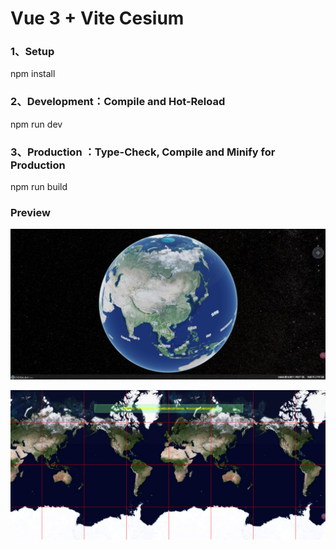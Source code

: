 # Vue 3 + Vite Cesium

### 1、Setup
npm install

### 2、Development：Compile and Hot-Reload
npm run dev

### 3、Production ：Type-Check, Compile and Minify for Production
npm run build

### Preview

![image_preview](./image_preview_cesium.png)

![image_preview](./image_preview_leaflet.png)
